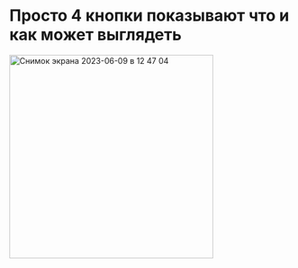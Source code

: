# Просто 4 кнопки показывают что и как может выглядеть

<img width="362" alt="Снимок экрана 2023-06-09 в 12 47 04" src="https://github.com/IgorBond108/flutter-app/assets/116865573/54c38d2a-38b4-4d16-baf7-c471101f340f">
